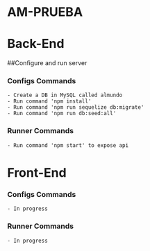 # AM-PRUEBA

# Back-End
##Configure and run server

### Configs Commands

    - Create a DB in MySQL called almundo
    - Run command 'npm install' 
    - Run command 'npm run sequelize db:migrate'
    - Run command 'npm run db:seed:all'
 
### Runner Commands

    - Run command 'npm start' to expose api
    
# Front-End

### Configs Commands

    - In progress
 
### Runner Commands

    - In progress